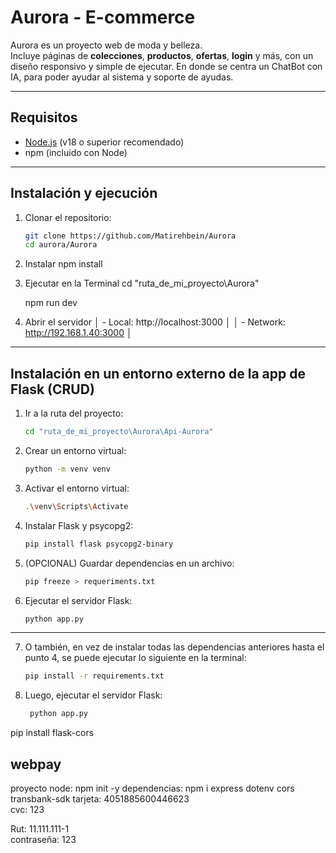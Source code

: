 #  Aurora - E-commerce

Aurora es un proyecto web de moda y belleza.  
Incluye páginas de **colecciones**, **productos**, **ofertas**, **login** y más, con un diseño responsivo y simple de ejecutar.
En donde se centra un ChatBot con IA, para poder ayudar al sistema y soporte de ayudas.

---

##  Requisitos

- [Node.js](https://nodejs.org/) (v18 o superior recomendado)
- npm (incluido con Node)

---

##  Instalación y ejecución

1. Clonar el repositorio:
   ```bash
   git clone https://github.com/Matirehbein/Aurora
   cd aurora/Aurora

2. Instalar
    npm install

3. Ejecutar en la Terminal
    cd "ruta_de_mi_proyecto\Aurora\"

    npm run dev

4. Abrir el servidor 
   │    - Local:    http://localhost:3000      │
   │   - Network:  http://192.168.1.40:3000    │
                                              
    
---

## Instalación en un entorno externo de la app de Flask (CRUD)

1. Ir a la ruta del proyecto:
    ```bash
    cd "ruta_de_mi_proyecto\Aurora\Api-Aurora"

2. Crear un entorno virtual:
    ```bash
    python -m venv venv

3. Activar el entorno virtual:
    ```bash
    .\venv\Scripts\Activate

4. Instalar Flask y psycopg2:
    ```bash
    pip install flask psycopg2-binary

5. (OPCIONAL) Guardar dependencias en un archivo:
    ```bash
    pip freeze > requeriments.txt

6. Ejecutar el servidor Flask:
    ```bash
    python app.py

---

7. O también, en vez de instalar todas las dependencias anteriores hasta el punto 4, se puede ejecutar lo siguiente en la terminal:
   ```bash
   pip install -r requirements.txt
   
8. Luego, ejecutar el servidor Flask:
   ```bash
    python app.py


pip install flask-cors


## webpay

proyecto node:  npm init -y
dependencias:   npm i express dotenv cors transbank-sdk
tarjeta: 4051885600446623   
cvc:  123

Rut: 11.111.111-1   
contraseña: 123